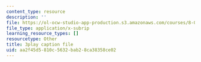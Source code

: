 ```yaml
---
content_type: resource
description: ''
file: https://ol-ocw-studio-app-production.s3.amazonaws.com/courses/8-01sc-classical-mechanics-fall-2016/aa2f45d5810c5632bab28ca38358ce02_FNOfxJxceIM.vtt
file_type: application/x-subrip
learning_resource_types: []
resourcetype: Other
title: 3play caption file
uid: aa2f45d5-810c-5632-bab2-8ca38358ce02
---
```

